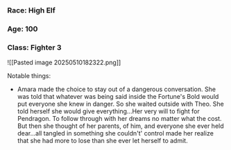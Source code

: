 ### Race: High Elf
### Age: 100
### Class: Fighter 3


![[Pasted image 20250510182322.png]]

Notable things:
- Amara made the choice to stay out of a dangerous conversation. She was told that whatever was being said inside the Fortune's Bold would put everyone she knew in danger. So she waited outside with Theo. She told herself she would give everything...Her very will to fight for Pendragon. To follow through with her dreams no matter what the cost. But then she thought of her parents, of him, and everyone she ever held dear...all tangled in something she couldn't' control made her realize that she had more to lose than she ever let herself to admit.